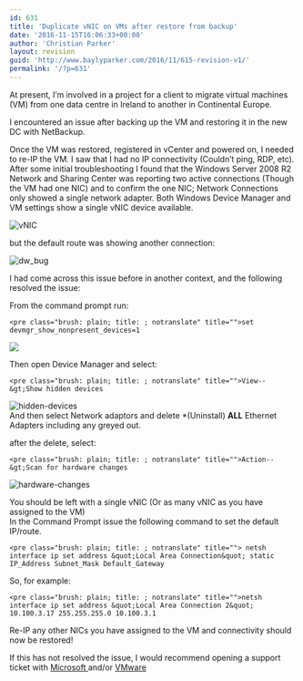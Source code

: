 ```yaml
---
id: 631
title: 'Duplicate vNIC on VMs after restore from backup'
date: '2016-11-15T16:06:33+00:00'
author: 'Christian Parker'
layout: revision
guid: 'http://www.baylyparker.com/2016/11/615-revision-v1/'
permalink: '/?p=631'
---
```


At present, I’m involved in a project for a client to migrate virtual machines (VM) from one data centre in Ireland to another in Continental Europe.

I encountered an issue after backing up the VM and restoring it in the new DC with NetBackup.

Once the VM was restored, registered in vCenter and powered on, I needed to re-IP the VM. I saw that I had no IP connectivity (Couldn’t ping, RDP, etc). After some initial troubleshooting I found that the Windows Server 2008 R2 Network and Sharing Center was reporting two active connections (Though the VM had one NIC) and to confirm the one NIC; Network Connections only showed a single network adapter. Both Windows Device Manager and VM settings show a single vNIC device available.

![vNIC](https://i0.wp.com/www.baylyparker.com/wp-content/uploads/2016/11/Single_NIC.png?resize=300%2C128 "vNIC")

but the default route was showing another connection:

![dw_bug](https://i0.wp.com/www.baylyparker.com/wp-content/uploads/2016/11/DW_Bug.png?resize=522%2C43)

I had come across this issue before in another context, and the following resolved the issue:

From the command prompt run:

```
<pre class="brush: plain; title: ; notranslate" title="">set devmgr_show_nonpresent_devices=1
```

![](https://i0.wp.com/www.baylyparker.com/wp-content/uploads/2016/11/DW_Bug-1.png?resize=522%2C43)

Then open Device Manager and select:

```
<pre class="brush: plain; title: ; notranslate" title="">View--&gt;Show hidden devices
```

![hidden-devices](https://i0.wp.com/www.baylyparker.com/wp-content/uploads/2016/11/Hidden-Devices.png?resize=273%2C176)  
And then select Network adaptors and delete \*(Uninstall) **ALL** Ethernet Adapters including any greyed out.

after the delete, select:

```
<pre class="brush: plain; title: ; notranslate" title="">Action--&gt;Scan for hardware changes
```

![hardware-changes](https://i0.wp.com/www.baylyparker.com/wp-content/uploads/2016/11/hardware-changes.png?resize=300%2C136)

You should be left with a single vNIC (Or as many vNIC as you have assigned to the VM)  
In the Command Prompt issue the following command to set the default IP/route.

```
<pre class="brush: plain; title: ; notranslate" title=""> netsh interface ip set address &quot;Local Area Connection&quot; static IP_Address Subnet_Mask Default_Gateway 
```

So, for example:

```
<pre class="brush: plain; title: ; notranslate" title="">netsh interface ip set address &quot;Local Area Connection 2&quot; 10.100.3.17 255.255.255.0 10.100.3.1
```

Re-IP any other NICs you have assigned to the VM and connectivity should now be restored!

If this has not resolved the issue, I would recommend opening a support ticket with [Microsoft ](https://support.microsoft.com)and/or [VMware](https://suport.vmware.com)